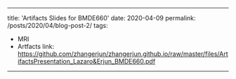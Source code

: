 ----
title: 'Artifacts Slides for BMDE660'
date: 2020-04-09
permalink: /posts/2020/04/blog-post-2/
tags:
  - MRI
  - Artfacts
link: https://github.com/zhangerjun/zhangerjun.github.io/raw/master/files/ArtifactsPresentation_Lazaro&Erjun_BMDE660.pdf
----
